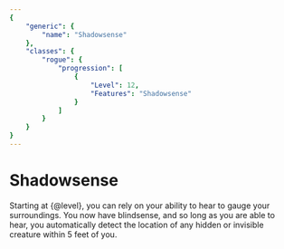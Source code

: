 ```yaml
---
{
	"generic": {
		"name": "Shadowsense"
	},
	"classes": {
		"rogue": {
			"progression": [
				{
					"Level": 12,
					"Features": "Shadowsense"
				}
			]
		}
	}
}
---
```

# Shadowsense
Starting at {@level}, you can rely on your ability to hear to gauge your surroundings.
You now have blindsense, and so long as you are able to hear, you automatically detect the location of any hidden or invisible creature within 5 feet of you.
